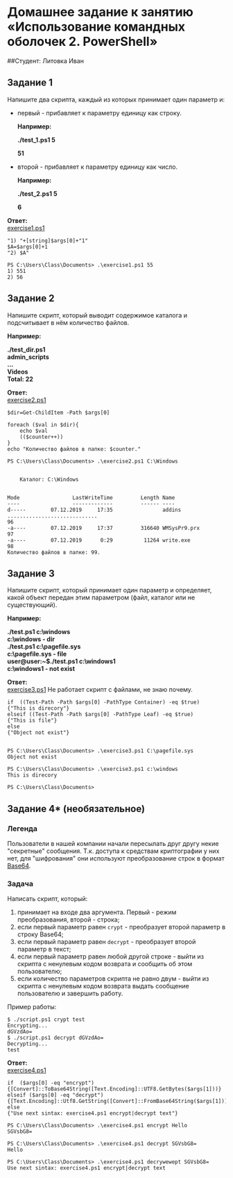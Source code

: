 # Домашнее задание к занятию «Использование командных оболочек 2. PowerShell»

##Студент: Литовка Иван



## Задание 1

Напишите два скрипта, каждый из которых принимает один параметр и:

- первый - прибавляет к параметру единицу как строку.

  **Например:**

  **./test_1.ps1 5**

  **51**

- второй - прибавляет к параметру единицу как число.

  **Например:**

  **./test_2.ps1 5**

  **6**

**Ответ:**  
[exercise1.ps1](./files/exercise1.ps1)
```
"1) "+[string]$args[0]+"1" 
$A=$args[0]+1
"2) $A"
```
```
PS C:\Users\Class\Documents> .\exercise1.ps1 55
1) 551
2) 56
```

## Задание 2

Напишите скрипт, который выводит содержимое каталога и подсчитывает в нём количество файлов.

**Например:**

**./test_dir.ps1**  
**admin_scripts**  
**...**  
**Videos**  
**Total: 22**  

**Ответ:**  
[exercise2.ps1](./files/exercise2.ps1)

```
$dir=Get-ChildItem -Path $args[0]

foreach ($val in $dir){
    echo $val
    (($counter++))
}
echo "Количество файлов в папке: $counter."

PS C:\Users\Class\Documents> .\exercise2.ps1 C:\Windows


    Каталог: C:\Windows


Mode                 LastWriteTime         Length Name                                                                                                                                                                   
----                 -------------         ------ ----                                                                                                                                                                   
d-----        07.12.2019     17:35                addins                                                                                                                                                                 
.............................                                                                                                                                                         
96
-a----        07.12.2019     17:37         316640 WMSysPr9.prx                                                                                                                                                           
97
-a----        07.12.2019      0:29          11264 write.exe                                                                                                                                                              
98
Количество файлов в папке: 99.
```

## Задание 3

Напишите скрипт, который принимает один параметр и определяет, какой объект передан этим параметром (файл, каталог или не существующий). 

**Например:**

**./test.ps1 c:\windows**  
**c:\windows - dir**  
**./test.ps1 c:\pagefile.sys**  
**c:\pagefile.sys - file**  
**user@user:~$./test.ps1 c:\windows1**  
**c:\windows1 - not exist**  

**Ответ:**  
[exercise3.ps1](./files/exercise3.ps1)
Не работает скрипт с файлами, не знаю почему.

```
if  ((Test-Path -Path $args[0] -PathType Container) -eq $true)
{"This is direcory"}
elseif ((Test-Path -Path $args[0] -PathType Leaf) -eq $true)
{"This is file"}
else
{"Object not exist"}


PS C:\Users\Class\Documents> .\exercise3.ps1 C:\pagefile.sys
Object not exist

PS C:\Users\Class\Documents> .\exercise3.ps1 c:\windows
This is direcory

PS C:\Users\Class\Documents> 
```

## Задание 4* (необязательное)

### Легенда

Пользователи в нашей компании начали пересылать друг другу некие "секретные" сообщения. Т.к. доступа к средствам криптографии у них нет, для "шифрования" они используют преобразование строк в формат [Base64](https://ru.wikipedia.org/wiki/Base64).

### Задача

Написать скрипт, который:

1. принимает на входе два аргумента. Первый - режим преобразования, второй - строка;
2. если первый параметр равен `crypt` - преобразует второй параметр в строку Base64;
3. если первый параметр равен `decrypt` - преобразует второй параметр в текст;
4. если первый параметр равен любой другой строке - выйти из скрипта с ненулевым кодом возврата и сообщить об этом пользователю;
5. если количество параметров скрипта не равно двум - выйти из скрипта с ненулевым кодом возврата выдать сообщение пользователю и завершить работу.

Пример работы:

```
$ ./script.ps1 crypt test
Encrypting...
dGVzdAo=
$ ./script.ps1 decrypt dGVzdAo=
Decrypting...
test
```
**Ответ:**  
[exercise4.ps1](./files/exercise4.ps1)
```
if  ($args[0] -eq "encrypt")
{[Convert]::ToBase64String([Text.Encoding]::UTF8.GetBytes($args[1]))}
elseif ($args[0] -eq "decrypt")
{[Text.Encoding]::Utf8.GetString([Convert]::FromBase64String($args[1]))}
else
{"Use next sintax: exercise4.ps1 encrypt|decrypt text"}

PS C:\Users\Class\Documents> .\exercise4.ps1 encrypt Hello
SGVsbG8=

PS C:\Users\Class\Documents> .\exercise4.ps1 decrypt SGVsbG8=
Hello

PS C:\Users\Class\Documents> .\exercise4.ps1 decrywewept SGVsbG8=
Use next sintax: exercise4.ps1 encrypt|decrypt text

```
